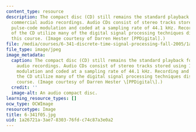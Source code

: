 ```yaml
---
content_type: resource
description: The compact disc (CD) still remains the standard playback format for
  commercial audio recordings. Audio CDs consist of stereo tracks stored using 16-bit
  pulse-code modulation and coded at a sampling rate of 44.1 kHz. Recording and playback
  of the CD utilize many of the digital signal processing techniques discussed in
  this course. (Image courtesy of Darren Hester [PPDigital].)
file: /media/courses/6-341-discrete-time-signal-processing-fall-2005/1a26721a3ae7830376fdc74c87a3e0a2_6-341f05.jpg
file_type: image/jpeg
image_metadata:
  caption: The compact disc (CD) still remains the standard playback format for commercial
    audio recordings. Audio CDs consist of stereo tracks stored using 16-bit pulse-code
    modulation and coded at a sampling rate of 44.1 kHz. Recording and playback of
    the CD utilize many of the digital signal processing techniques discussed in this
    course. (Image courtesy of Darren Hester \[PPDigital\].)
  credit: ''
  image-alt: An audio compact disc.
learning_resource_types: []
ocw_type: OCWImage
resourcetype: Image
title: 6-341f05.jpg
uid: 1a26721a-3ae7-8303-76fd-c74c87a3e0a2
---
```

